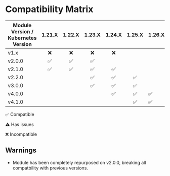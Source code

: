 
# Compatibility Matrix

| Module Version / Kubernetes Version |       1.21.X       |       1.22.X       |       1.23.X       |       1.24.X       |       1.25.X       | 1.26.X             | 1.27.X             |
| ----------------------------------- | :----------------: | :----------------: | :----------------: | :----------------: | :----------------: | ------------------ | ------------------ |
| v1.x                                |        :x:         |        :x:         |        :x:         |        :x:         |                    |                    |                    |
| v2.0.0                              | :white_check_mark: | :white_check_mark: | :white_check_mark: |                    |                    |                    |                    |
| v2.1.0                              | :white_check_mark: | :white_check_mark: | :white_check_mark: | :white_check_mark: |                    |                    |                    |
| v2.2.0                              |                    |                    | :white_check_mark: | :white_check_mark: | :white_check_mark: |                    |                    |
| v3.0.0                              |                    |                    | :white_check_mark: | :white_check_mark: | :white_check_mark: |                    |                    |
| v4.0.0                              |                    |                    |                    | :white_check_mark: | :white_check_mark: | :white_check_mark: |                    |
| v4.1.0                              |                    |                    |                    |                    | :white_check_mark: | :white_check_mark: | :white_check_mark: |

:white_check_mark: Compatible

:warning: Has issues

:x: Incompatible

## Warnings

- Module has been completely repurposed on v2.0.0, breaking all compatbility with previous versions.
